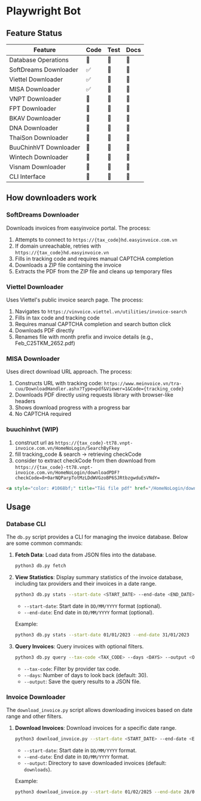 # Playwright Bot

## Feature Status

| Feature               | Code | Test | Docs |
| --------------------- | ---- | ---- | ---- |
| Database Operations   | 🚧    | 🚧    | 🚧    |
| SoftDreams Downloader | ✅    | 🚧    | 🚧    |
| Viettel Downloader    | ✅    | 🚧    | 🚧    |
| MISA Downloader       | ✅    | 🚧    | 🚧    |
| VNPT Downloader       | 🚧    | 🚧    | 🚧    |
| FPT Downloader        | 🚧    | 🚧    | 🚧    |
| BKAV Downloader       | 🚧    | 🚧    | 🚧    |
| DNA Downloader        | 🚧    | 🚧    | 🚧    |
| ThaiSon Downloader    | 🚧    | 🚧    | 🚧    |
| BuuChinhVT Downloader | 🚧    | 🚧    | 🚧    |
| Wintech Downloader    | 🚧    | 🚧    | 🚧    |
| Visnam Downloader     | 🚧    | 🚧    | 🚧    |
| CLI Interface         | 🚧    | 🚧    | 🚧    |

## How downloaders work

### SoftDreams Downloader
Downloads invoices from easyinvoice portal. The process:
1. Attempts to connect to `https://{tax_code}hd.easyinvoice.com.vn`
2. If domain unreachable, retries with `https://{tax_code}hd.easyinvoice.vn`
3. Fills in tracking code and requires manual CAPTCHA completion
4. Downloads a ZIP file containing the invoice
5. Extracts the PDF from the ZIP file and cleans up temporary files

### Viettel Downloader
Uses Viettel's public invoice search page. The process:
1. Navigates to `https://vinvoice.viettel.vn/utilities/invoice-search`
2. Fills in tax code and tracking code
3. Requires manual CAPTCHA completion and search button click
4. Downloads PDF directly
5. Renames file with month prefix and invoice details (e.g., Feb_C25TKM_2652.pdf)

### MISA Downloader
Uses direct download URL approach. The process:
1. Constructs URL with tracking code: `https://www.meinvoice.vn/tra-cuu/DownloadHandler.ashx?Type=pdf&Viewer=1&Code={tracking_code}`
2. Downloads PDF directly using requests library with browser-like headers
3. Shows download progress with a progress bar
4. No CAPTCHA required

### buuchinhvt (WIP)
1. construct url as `https://{tax_code}-tt78.vnpt-invoice.com.vn/HomeNoLogin/SearchByFkey`
2. fill tracking_code & search -> retrieving checkCode
3. consider to extract checkCode from then download from `https://{tax_code}-tt78.vnpt-invoice.com.vn/HomeNoLogin/downloadPDF?checkCode=8+0arNQParpTotMzLDdWVGzoBP6SJRtbzgwduEsVNdY=`
```html
<a style="color: #1068bf;" title="Tải file pdf" href="/HomeNoLogin/downloadPDF?checkCode=8+0arNQParpTotMzLDdWVGzoBP6SJRtbzgwduEsVNdY="><i class="icon-download-alt"></i></a>
```

## Usage

### Database CLI

The `db.py` script provides a CLI for managing the invoice database. Below are some common commands:

1. **Fetch Data**: Load data from JSON files into the database.
   ```bash
   python3 db.py fetch
   ```

2. **View Statistics**: Display summary statistics of the invoice database, including tax providers and their invoices in a date range.
   ```bash
   python3 db.py stats --start-date <START_DATE> --end-date <END_DATE>
   ```

   - `--start-date`: Start date in `DD/MM/YYYY` format (optional).
   - `--end-date`: End date in `DD/MM/YYYY` format (optional).

   Example:
   ```bash
   python3 db.py stats --start-date 01/01/2023 --end-date 31/01/2023
   ```

3. **Query Invoices**: Query invoices with optional filters.
   ```bash
   python3 db.py query --tax-code <TAX_CODE> --days <DAYS> --output <OUTPUT_FILE>
   ```

   - `--tax-code`: Filter by provider tax code.
   - `--days`: Number of days to look back (default: 30).
   - `--output`: Save the query results to a JSON file.

### Invoice Downloader

The `download_invoice.py` script allows downloading invoices based on date range and other filters.

1. **Download Invoices**: Download invoices for a specific date range.
   ```bash
   python3 download_invoice.py --start-date <START_DATE> --end-date <END_DATE> --output <OUTPUT_DIR>
   ```

   - `--start-date`: Start date in `DD/MM/YYYY` format.
   - `--end-date`: End date in `DD/MM/YYYY` format.
   - `--output`: Directory to save downloaded invoices (default: `downloads`).

   Example:
   ```bash
   python3 download_invoice.py --start-date 01/02/2025 --end-date 28/02/2025 --output invoices
   ```



